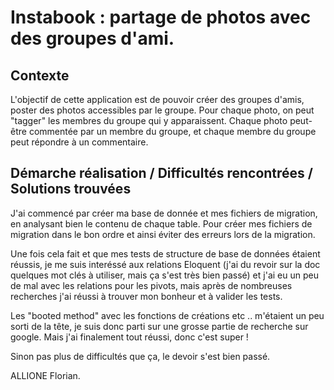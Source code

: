 # Instabook : partage de photos avec des groupes d'ami. 

## Contexte
L'objectif de cette application est de pouvoir créer des groupes d'amis, poster des photos accessibles par le groupe. 
Pour chaque photo, on peut "tagger" les membres du groupe qui y apparaissent. Chaque photo peut-être commentée par un membre du groupe, et chaque membre du groupe peut répondre à un commentaire. 

## Démarche réalisation / Difficultés rencontrées / Solutions trouvées
J'ai commencé par créer ma base de donnée et mes fichiers de migration, en analysant bien le contenu de chaque table.
Pour créer mes fichiers de migration dans le bon ordre et ainsi éviter des erreurs lors de la migration.

Une fois cela fait et que mes tests de structure de base de données étaient réussis, je me suis interéssé aux relations Eloquent (j'ai du revoir sur la doc quelques mot clés à utiliser, mais ça s'est très bien passé) et j'ai eu un peu de mal avec les relations pour les pivots, mais après de nombreuses recherches j'ai réussi à trouver mon bonheur et à valider les tests.

Les "booted method" avec les fonctions de créations etc .. m'étaient un peu sorti de la tête, je suis donc parti sur une grosse partie de recherche sur google. Mais j'ai finalement tout réussi, donc c'est super !

Sinon pas plus de difficultés que ça, le devoir s'est bien passé.

ALLIONE Florian.